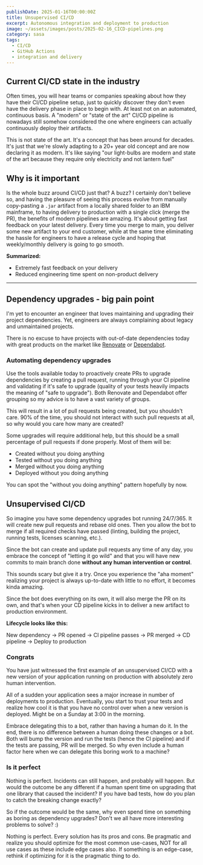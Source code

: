 ```yaml
---
publishDate: 2025-01-16T00:00:00Z
title: Unsupervised CI/CD
excerpt: Autonomous integration and deployment to production
image: ~/assets/images/posts/2025-02-16_CICD-pipelines.png
category: sasa
tags:
  - CI/CD
  - GitHub Actions
  - integration and delivery
---
```


## Current CI/CD state in the industry

Often times, you will hear teams or companies speaking about how they have their CI/CD pipeline setup, just to quickly discover they don't even have the delivery phase in place to begin with. At least not on an automated, continuous basis. A "modern" or "state of the art" CI/CD pipeline is nowadays still somehow considered the one where engineers can actually continuously deploy their artifacts.

This is not state of the art. It's a concept that has been around for decades. It's just that we're slowly adapting to a 20+ year old concept and are now declaring it as modern. It's like saying "our light-bulbs are modern and state of the art because they require only electricity and not lantern fuel"

## Why is it important

Is the whole buzz around CI/CD just that? A buzz? I certainly don't believe so, and having the pleasure of seeing this process evolve from manually copy-pasting a `.jar` artifact from a locally shared folder to an IBM mainframe, to having delivery to production with a single click (merge the PR), the benefits of modern pipelines are amazing. It's about getting fast feedback on your latest delivery. Every time you merge to main, you deliver some new artifact to your end customer, while at the same time eliminating the hassle for engineers to have a release cycle and hoping that weekly/monthly delivery is going to go smooth.

**Summarized:**
- Extremely fast feedback on your delivery
- Reduced engineering time spent on non-product delivery

---

## Dependency upgrades - big pain point

I'm yet to encounter an engineer that loves maintaining and upgrading their project dependencies. Yet, engineers are always complaining about legacy and unmaintained projects. 

There is no excuse to have projects with out-of-date dependencies today with great products on the market like [Renovate](https://docs.renovatebot.com/) or [Dependabot](https://docs.github.com/en/code-security/getting-started/dependabot-quickstart-guide).

### Automating dependency upgrades
Use the tools available today to proactively create PRs to upgrade dependencies by creating a pull request, running through your CI pipeline and validating if it's safe to upgrade (quality of your tests heavily impacts the meaning of "safe to upgrade"). Both Renovate and Dependabot offer grouping so my advice is to have a vast variety of groups.

This will result in a lot of pull requests being created, but you shouldn't care. 90% of the time, you should not interact with such pull requests at all, so why would you care how many are created?

Some upgrades will require additional help, but this should be a small percentage of pull requests if done properly. Most of them will be:
- Created without you doing anything
- Tested without you doing anything
- Merged without you doing anything
- Deployed without you doing anything

You can spot the "without you doing anything" pattern hopefully by now.

## Unsupervised CI/CD

So imagine you have some dependency upgrades bot running 24/7/365. It will create new pull requests and rebase old ones. Then you allow the bot to merge if all required checks have passed (linting, building the project, running tests, licenses scanning, etc.).

Since the bot can create and update pull requests any time of any day, you embrace the concept of "letting it go wild" and that you will have new commits to main branch done **without any human intervention or control**. 

This sounds scary but give it a try. Once you experience the "aha moment" realizing your project is always up-to-date with little to no effort, it becomes kinda amazing. 

Since the bot does everything on its own, it will also merge the PR on its own, and that's when your CD pipeline kicks in to deliver a new artifact to production environment.

**Lifecycle looks like this:**

New dependency -> PR opened -> CI pipeline passes -> PR merged -> CD pipeline -> Deploy to production

### Congrats

You have just witnessed the first example of an unsupervised CI/CD with a new version of your application running on production with absolutely zero human intervention.

All of a sudden your application sees a major increase in number of deployments to production. Eventually, you start to trust your tests and realize how cool it is that you have no control over when a new version is deployed. Might be on a Sunday at 3:00 in the morning.

Embrace delegating this to a bot, rather than having a human do it. In the end, there is no difference between a human doing these changes or a bot. Both will bump the version and run the tests (hence the CI pipeline) and if the tests are passing, PR will be merged. So why even include a human factor here when we can delegate this boring work to a machine?

### Is it perfect

Nothing is perfect. Incidents can still happen, and probably will happen. But would the outcome be any different if a human spent time on upgrading that one library that caused the incident? If you have bad tests, how do you plan to catch the breaking change exactly?

So if the outcome would be the same, why even spend time on something as boring as dependency upgrades? Don't we all have more interesting problems to solve? :) 

Nothing is perfect. Every solution has its pros and cons. Be pragmatic and realize you should optimize for the most common use-cases, NOT for all use cases as these include edge cases also. If something is an edge-case, rethink if optimizing for it is the pragmatic thing to do.
